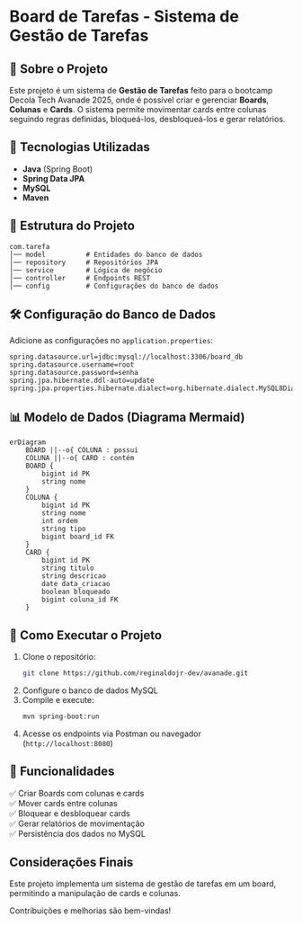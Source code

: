 # Board de Tarefas - Sistema de Gestão de Tarefas

## 📌 Sobre o Projeto
Este projeto é um sistema de **Gestão de Tarefas** feito para o bootcamp Decola Tech Avanade 2025, onde é possível criar e gerenciar **Boards**, **Colunas** e **Cards**. O sistema permite movimentar cards entre colunas seguindo regras definidas, bloqueá-los, desbloqueá-los e gerar relatórios.

## 🚀 Tecnologias Utilizadas
- **Java** (Spring Boot)
- **Spring Data JPA**
- **MySQL**
- **Maven**


## 📂 Estrutura do Projeto

```
com.tarefa
│── model          # Entidades do banco de dados
│── repository     # Repositórios JPA
│── service        # Lógica de negócio
│── controller     # Endpoints REST
│── config         # Configurações do banco de dados
```

## 🛠 Configuração do Banco de Dados
Adicione as configurações no `application.properties`:

```properties
spring.datasource.url=jdbc:mysql://localhost:3306/board_db
spring.datasource.username=root
spring.datasource.password=senha
spring.jpa.hibernate.ddl-auto=update
spring.jpa.properties.hibernate.dialect=org.hibernate.dialect.MySQL8Dialect
```

## 📊 Modelo de Dados (Diagrama Mermaid)

```mermaid
erDiagram
    BOARD ||--o{ COLUNA : possui
    COLUNA ||--o{ CARD : contém
    BOARD {
        bigint id PK
        string nome
    }
    COLUNA {
        bigint id PK
        string nome
        int ordem
        string tipo
        bigint board_id FK
    }
    CARD {
        bigint id PK
        string titulo
        string descricao
        date data_criacao
        boolean bloqueado
        bigint coluna_id FK
    }
```

## 🔧 Como Executar o Projeto
1. Clone o repositório:
   ```sh
   git clone https://github.com/reginaldojr-dev/avanade.git
   ```
2. Configure o banco de dados MySQL
3. Compile e execute:
   ```sh
   mvn spring-boot:run
   ```
4. Acesse os endpoints via Postman ou navegador (`http://localhost:8080`)

## 📌 Funcionalidades
✅ Criar Boards com colunas e cards  
✅ Mover cards entre colunas  
✅ Bloquear e desbloquear cards  
✅ Gerar relatórios de movimentação  
✅ Persistência dos dados no MySQL

## Considerações Finais

Este projeto implementa um sistema de gestão de tarefas em um board, permitindo a manipulação de cards e colunas.

Contribuições e melhorias são bem-vindas!